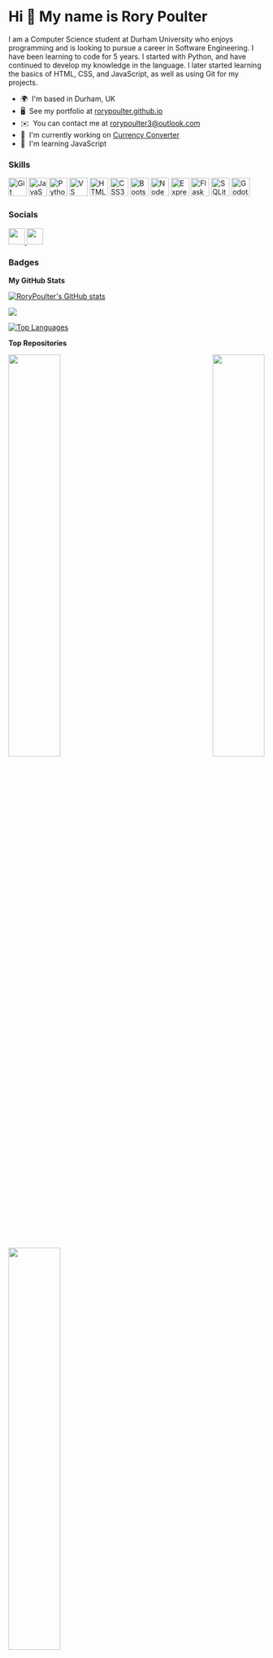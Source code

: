 Hi 👋 My name is Rory Poulter
=============================

I am a Computer Science student at Durham University who enjoys programming and is looking to pursue a career in Software Engineering. I have been learning to code for 5 years. I started with Python, and have continued to develop my knowledge in the language. I later started learning the basics of HTML, CSS, and JavaScript, as well as using Git for my projects.

* 🌍  I'm based in Durham, UK
* 🖥️  See my portfolio at [rorypoulter.github.io](http://rorypoulter.github.io/)
* ✉️  You can contact me at [rorypoulter3@outlook.com](mailto:rorypoulter3@outlook.com)
* 🚀  I'm currently working on [Currency Converter](http://github.com/RoryPoulter/Currency-Converter)
* 🧠  I'm learning JavaScript

### Skills


<p align="left">
  <a href="https://git-scm.com/" target="_blank" rel="noreferrer"><img src="https://raw.githubusercontent.com/danielcranney/readme-generator/main/public/icons/skills/git-colored.svg" width="36" height="36" alt="Git" /></a>
  <a href="https://developer.mozilla.org/en-US/docs/Web/JavaScript" target="_blank" rel="noreferrer"><img src="https://raw.githubusercontent.com/danielcranney/readme-generator/main/public/icons/skills/javascript-colored.svg" width="36" height="36" alt="JavaScript" /></a>
  <a href="https://www.python.org/" target="_blank" rel="noreferrer"><img src="https://raw.githubusercontent.com/danielcranney/readme-generator/main/public/icons/skills/python-colored.svg" width="36" height="36" alt="Python" /></a>
  <a href="https://code.visualstudio.com/" target="_blank" rel="noreferrer"><img src="https://raw.githubusercontent.com/danielcranney/readme-generator/main/public/icons/skills/visualstudiocode-colored.svg" width="36" height="36" alt="VS Code" /></a>
  <a href="https://developer.mozilla.org/en-US/docs/Glossary/HTML5" target="_blank" rel="noreferrer"><img src="https://raw.githubusercontent.com/danielcranney/readme-generator/main/public/icons/skills/html5-colored.svg" width="36" height="36" alt="HTML5" /></a>
  <a href="https://www.w3.org/TR/CSS/#css" target="_blank" rel="noreferrer"><img src="https://raw.githubusercontent.com/danielcranney/readme-generator/main/public/icons/skills/css3-colored.svg" width="36" height="36" alt="CSS3" /></a>
  <a href="https://getbootstrap.com/" target="_blank" rel="noreferrer"><img src="https://raw.githubusercontent.com/danielcranney/readme-generator/main/public/icons/skills/bootstrap-colored.svg" width="36" height="36" alt="Bootstrap" /></a>
  <a href="https://nodejs.org/en/" target="_blank" rel="noreferrer"><img src="https://raw.githubusercontent.com/danielcranney/readme-generator/main/public/icons/skills/nodejs-colored.svg" width="36" height="36" alt="NodeJS" /></a>
  <a href="https://expressjs.com/" target="_blank" rel="noreferrer"><img src="https://raw.githubusercontent.com/danielcranney/readme-generator/main/public/icons/skills/express-colored-dark.svg" width="36" height="36" alt="Express" /></a>
  <a href="https://flask.palletsprojects.com/en/2.0.x/" target="_blank" rel="noreferrer"><img src="https://raw.githubusercontent.com/danielcranney/readme-generator/main/public/icons/skills/flask-colored-dark.svg" width="36" height="36" alt="Flask" /></a>
  <a href="https://www.sqlite.org" target="_blank" rel="noreferrer"><img src="https://github.com/RoryPoulter/RoryPoulter/assets/118304377/62ce11ce-310d-46f1-b93a-e8d4007b93fe" width="36" height="36" alt="SQLite"></a>
  <a href="https://godotengine.org/" target="_blank" rel="noreferrer"><img src="https://github.com/user-attachments/assets/b009f230-02a1-4ccd-a810-d1d28c73d205" width="36" height="36" alt="Godot"></a>
</p>


### Socials

<p align="left"> <a href="https://www.github.com/RoryPoulter" target="_blank" rel="noreferrer"> <picture> <source media="(prefers-color-scheme: dark)" srcset="https://raw.githubusercontent.com/danielcranney/readme-generator/main/public/icons/socials/github-dark.svg" /> <source media="(prefers-color-scheme: light)" srcset="https://raw.githubusercontent.com/danielcranney/readme-generator/main/public/icons/socials/github.svg" /> <img src="https://raw.githubusercontent.com/danielcranney/readme-generator/main/public/icons/socials/github.svg" width="32" height="32" /> </picture> </a> <a href="https://www.linkedin.com/in/rory-poulter" target="_blank" rel="noreferrer"> <picture> <source media="(prefers-color-scheme: dark)" srcset="https://raw.githubusercontent.com/danielcranney/readme-generator/main/public/icons/socials/linkedin-dark.svg" /> <source media="(prefers-color-scheme: light)" srcset="https://raw.githubusercontent.com/danielcranney/readme-generator/main/public/icons/socials/linkedin.svg" /> <img src="https://raw.githubusercontent.com/danielcranney/readme-generator/main/public/icons/socials/linkedin.svg" width="32" height="32" /> </picture> </a></p>

### Badges

<b>My GitHub Stats</b>

<a href="http://www.github.com/RoryPoulter"><img src="https://github-readme-stats.vercel.app/api?username=RoryPoulter&show_icons=true&hide=&count_private=true&title_color=10b981&text_color=ffffff&icon_color=14b8a6&bg_color=22272e&hide_border=true&show_icons=true" alt="RoryPoulter's GitHub stats" /></a>

<a href="http://www.github.com/RoryPoulter"><img src="https://github-readme-streak-stats.herokuapp.com/?user=RoryPoulter&stroke=ffffff&background=22272e&ring=10b981&fire=10b981&currStreakNum=ffffff&currStreakLabel=10b981&sideNums=ffffff&sideLabels=ffffff&dates=ffffff&hide_border=true" /></a>

<a href="https://github.com/RoryPoulter" align="left"><img src="https://github-readme-stats.vercel.app/api/top-langs/?username=RoryPoulter&langs_count=10&title_color=10b981&text_color=ffffff&icon_color=14b8a6&bg_color=22272e&hide_border=true&locale=en&custom_title=Top%20%Languages" alt="Top Languages" /></a>

<b>Top Repositories</b>

<div width="100%" align="center"><a href="https://github.com/RoryPoulter/A-Level-Project" align="left"><img align="left" width="45%" src="https://github-readme-stats.vercel.app/api/pin/?username=RoryPoulter&repo=A-Level-Project&title_color=10b981&text_color=ffffff&icon_color=14b8a6&bg_color=22272e&hide_border=true&locale=en" /></a><a href="https://github.com/RoryPoulter/Web-Encryption-Program" align="right"><img align="right" width="45%" src="https://github-readme-stats.vercel.app/api/pin/?username=RoryPoulter&repo=Web-Encryption-Program&title_color=10b981&text_color=ffffff&icon_color=14b8a6&bg_color=22272e&hide_border=true&locale=en" /></a></div><br /><br /><br /><br /><br /><br /><br />

<br /><br /><br /><br /><br />

<div width="100%" align="center"><a href="https://github.com/RoryPoulter/Currency-Converter" align="left"><img align="left" width="45%" src="https://github-readme-stats.vercel.app/api/pin/?username=RoryPoulter&repo=Currency-Converter&title_color=10b981&text_color=ffffff&icon_color=14b8a6&bg_color=22272e&hide_border=true&locale=en" /></a></div>
